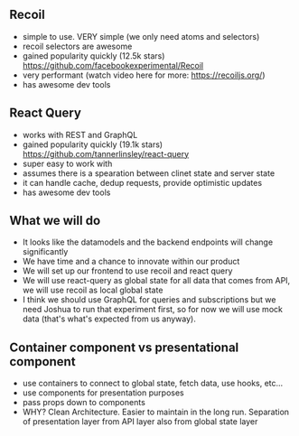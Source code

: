 ## Recoil

- simple to use. VERY simple (we only need atoms and selectors)
- recoil selectors are awesome
- gained popularity quickly (12.5k stars) https://github.com/facebookexperimental/Recoil
- very performant (watch video here for more: https://recoiljs.org/)
- has awesome dev tools

## React Query

- works with REST and GraphQL
- gained popularity quickly (19.1k stars) https://github.com/tannerlinsley/react-query
- super easy to work with
- assumes there is a spearation between clinet state and server state
- it can handle cache, dedup requests, provide optimistic updates
- has awesome dev tools

## What we will do

- It looks like the datamodels and the backend endpoints will change significantly
- We have time and a chance to innovate within our product
- We will set up our frontend to use recoil and react query
- We will use react-query as global state for all data that comes from API, we will use recoil as local global state
- I think we should use GraphQL for queries and subscriptions but we need Joshua to run that experiment first, so for now we will use mock data (that's what's expected from us anyway).

## Container component vs presentational component

- use containers to connect to global state, fetch data, use hooks, etc...
- use components for presentation purposes
- pass props down to components
- WHY? Clean Architecture. Easier to maintain in the long run. Separation of presentation layer from API layer also from global state layer
